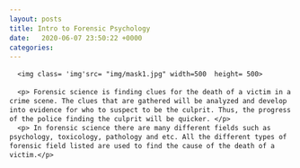 ```yaml
---
layout: posts
title: Intro to Forensic Psychology
date:   2020-06-07 23:50:22 +0000	   
categories: 
---
```

<!doctype html>
<!--<html lang="en">-->
<!--  <head>-->
<!--     Required meta tags -->
<!--    <meta charset="utf-8">-->
<!--    <meta name="viewport" content="width=device-width, initial-scale=1, shrink-to-fit=no">-->

<!--     Bootstrap CSS -->
<!--    <link rel="stylesheet" href="https://stackpath.bootstrapcdn.com/bootstrap/4.4.1/css/bootstrap.min.css" integrity="sha384-Vkoo8x4CGsO3+Hhxv8T/Q5PaXtkKtu6ug5TOeNV6gBiFeWPGFN9MuhOf23Q9Ifjh" crossorigin="anonymous">-->

<!--     Custom CSS -->
<!--    <link rel="stylesheet" href="style.css">-->

<!--    <title>Forensic Psychology</title>-->

<!--  </head>-->
  
  <!--<body>-->
  <!--  <div>-->
      <img class= 'img'src= "img/mask1.jpg" width=500  height= 500>

      <p> Forensic science is finding clues for the death of a victim in a crime scene. The clues that are gathered will be analyzed and develop into evidence for who to suspect to be the culprit. Thus, the progress of the police finding the culprit will be quicker. </p>
      <p> In forensic science there are many different fields such as psychology, toxicology, pathology and etc. All the different types of forensic field listed are used to find the cause of the death of a victim.</p>
<!--    </div>-->

<!--  </body>-->
<!--</html>-->